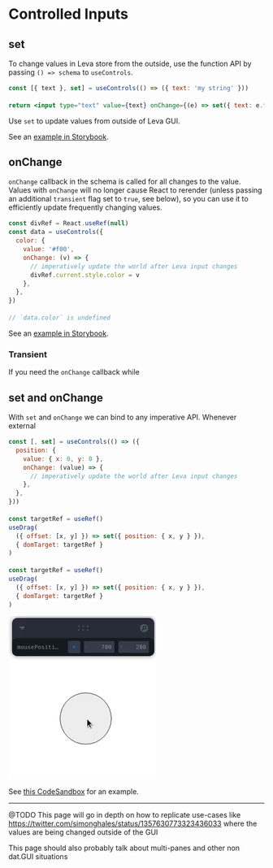 # Controlled Inputs

## set

To change values in Leva store from the outside, use the function API by passing `() => schema` to `useControls`.

```jsx
const [{ text }, set] = useControls(() => ({ text: 'my string' }))

return <input type="text" value={text} onChange={(e) => set({ text: e.target.value })} />
```

Use `set` to update values from outside of Leva GUI.

See an [example in Storybook](https://leva.pmnd.rs/?path=/story/misc-controlled-inputs--external-updates-with-set).

## onChange

`onChange` callback in the schema is called for all changes to the value. Values with `onChange` will no longer cause React to rerender (unless passing an additional `transient` flag set to `true`, see below), so you can use it to efficiently update frequently changing values.

```jsx
const divRef = React.useRef(null)
const data = useControls({
  color: {
    value: '#f00',
    onChange: (v) => {
      // imperatively update the world after Leva input changes
      divRef.current.style.color = v
    },
  },
})

// `data.color` is undefined
```

See an [example in Storybook](https://leva.pmnd.rs/?path=/story/misc-input-options--on-change).

### Transient
If you need the `onChange` callback while 

## set and onChange

With `set` and `onChange` we can bind to any imperative API. Whenever external

```jsx
const [, set] = useControls(() => ({
  position: {
    value: { x: 0, y: 0 },
    onChange: (value) => {
      // imperatively update the world after Leva input changes
    },
  },
}))

const targetRef = useRef()
useDrag(
  ({ offset: [x, y] }) => set({ position: { x, y } }),
  { domTarget: targetRef }
)

const targetRef = useRef()
useDrag(
  ({ offset: [x, y] }) => set({ position: { x, y } }),
  { domTarget: targetRef }
)
```

[codesandbox-drag]: (https://codesandbox.io/s/leva-controlled-input-71dkb?file=/src/App.tsx)

[![dragging circle while Leva GUI updates](./circle-drag.gif)][codesandbox-drag]

See [this CodeSandbox][codesandbox-drag] for an example.

---

@TODO
This page will go in depth on how to replicate use-cases like https://twitter.com/simonghales/status/1357630773323436033
where the values are being changed outside of the GUI

This page should also probably talk about multi-panes and other non dat.GUI situations
